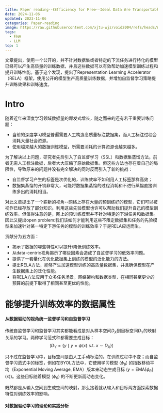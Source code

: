 ```yaml
---
title: Paper reading--《Efficiency for Free--Ideal Data Are Transportable Representations》
date: 2024-11-06
updated: 2023-11-06
categories: Paper-reading
image: https://raw.githubusercontent.com/xjtu-wjz/void2004/refs/heads/main/pics_for_post/100468452_p0.webp
tags:
  - 科研
  - LLM
top: 1
---
```


文章提出，使用一个公开的，并不针对数据集或者特定的下流任务进行特化的模型已经可以产生高质量的训练数据，并且这些数据可以有效帮助加速模型训练过程和提升训练性能。基于这个发现，提出了Representation Learning Accelerator（RELA）框架，使用公开的模型生产高质量训练数据，并增加自监督学习策略提升训练效果和训练速度。

# Intro
随着近年来深度学习领域数据量的爆发式增长，随之而来的还有若干重要训练问题：
- 当前的深度学习模型普遍需要人工构造高质量标注数据集，而人工标注过程会消耗大量社会资源。
- 使用越来越大的数据训练模型，所需要消耗的计算资源也越来越多。

为了解决以上问题，研究者先后引入了自监督学习（SSL）和数据集蒸馏方法。前者无需人工标注数据，后者大大压缩了原始数据集。但这些方法也存在着自己的局限性，导致原来的问题并没有完全解决的同时反而引入了新的挑战：
- 自监督学习产生的标签是次优化的，训练效率不如利用人工标签那样高效；
- 数据集蒸馏的开销非常大，可能将数据集蒸馏的过程消耗和不进行蒸馏直接训练多出的消耗相当。

对此文章提出了一个崭新的视角--网络上存在大量的预训练好的模型，它们可以被视作已经存放了部分知识。利用这些先验模型也许可以帮助我们提升自己的模型训练效率。但值得注意的是，网上的预训练模型并不针对特定的下游任务和数据集。因此又提出open problem:我们该如何才能利用这些不限定数据集和任务的先验模型来加速针对某一特定下游任务的模型的训练效率？于是RELA应运而生。

贡献分为五方面：
- 揭示了数据的哪些特性可以提升/降低训练效率。
- 从data-centric视角揭示了哪些因素会造成了自监督学习的低效率问题。
- 提供了一套量化在优化数据集上训练的模型的泛化能力的方法。
- 提出RELA方法，能够产生加速模型训练的高质量数据集，并且确保模型在产生数据集上的泛化性能。
- 将RELA方法应用于众多任务场景，网络架构和数据类型，在相同甚至更少的预算的前提下取得了相同甚至更优的性能。

# 能够提升训练效率的数据属性
#### 从数据驱动的视角统一监督学习和自监督学习
传统自监督学习和监督学习其实都能看成是对从样本空间$D_X$到目标空间$D_Y$的映射关系的学习。两种学习范式种都需要生成目标：
$$( D_Y = \{y \mid y = \psi(x) \text{ s.t. } x \sim D_X\} )$$

只不过在监督学习中，目标空间是由人工手动标注的，在训练过程中不变；而自监督学习范式中的标签，例如在BYOL方法中，它使用学习模型 $(\phi_\theta)$ 的指数移动平均（Exponential Moving Average, EMA）版本来动态生成目标 $(y = \text{EMA}[\phi_\theta](x))$。这些目标随着模型 $(\phi_\theta)$ 的不断更新而动态变化。

既然都是从输入空间到生成空间的映射，那么接着就从输入和目标两方面探索数据特性对训练效率的影响。

#### 对数据驱动学习的理论和实践分析
